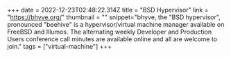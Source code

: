 +++
date = 2022-12-23T02:48:22.314Z
title = "BSD Hypervisor"
link = "https://bhyve.org/"
thumbnail = ""
snippet="bhyve, the "BSD hypervisor", pronounced "beehive" is a hypervisor/virtual machine manager available on FreeBSD and Illumos. The alternating weekly Developer and Production Users conference call minutes are available online and all are welcome to join."
tags = ["virtual-machine"]
+++
